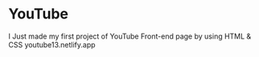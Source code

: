 
# YouTube
I Just made my first project of YouTube Front-end page by using HTML &amp; CSS
youtube13.netlify.app

